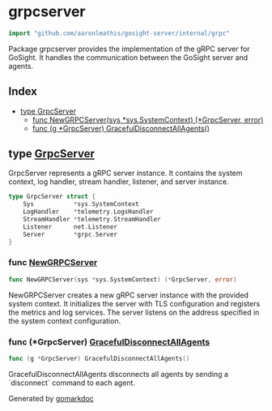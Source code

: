 <!-- Code generated by gomarkdoc. DO NOT EDIT -->

# grpcserver

```go
import "github.com/aaronlmathis/gosight-server/internal/grpc"
```

Package grpcserver provides the implementation of the gRPC server for GoSight. It handles the communication between the GoSight server and agents.

## Index

- [type GrpcServer](<#GrpcServer>)
  - [func NewGRPCServer\(sys \*sys.SystemContext\) \(\*GrpcServer, error\)](<#NewGRPCServer>)
  - [func \(g \*GrpcServer\) GracefulDisconnectAllAgents\(\)](<#GrpcServer.GracefulDisconnectAllAgents>)


<a name="GrpcServer"></a>
## type [GrpcServer](<https://github.com/aaronlmathis/gosight-server/blob/main/internal/grpc/grpc.go#L50-L56>)

GrpcServer represents a gRPC server instance. It contains the system context, log handler, stream handler, listener, and server instance.

```go
type GrpcServer struct {
    Sys           *sys.SystemContext
    LogHandler    *telemetry.LogsHandler
    StreamHandler *telemetry.StreamHandler
    Listener      net.Listener
    Server        *grpc.Server
}
```

<a name="NewGRPCServer"></a>
### func [NewGRPCServer](<https://github.com/aaronlmathis/gosight-server/blob/main/internal/grpc/grpc.go#L61>)

```go
func NewGRPCServer(sys *sys.SystemContext) (*GrpcServer, error)
```

NewGRPCServer creates a new gRPC server instance with the provided system context. It initializes the server with TLS configuration and registers the metrics and log services. The server listens on the address specified in the system context configuration.

<a name="GrpcServer.GracefulDisconnectAllAgents"></a>
### func \(\*GrpcServer\) [GracefulDisconnectAllAgents](<https://github.com/aaronlmathis/gosight-server/blob/main/internal/grpc/grpc.go#L179>)

```go
func (g *GrpcServer) GracefulDisconnectAllAgents()
```

GracefulDisconnectAllAgents disconnects all agents by sending a \`disconnect\` command to each agent.

Generated by [gomarkdoc](<https://github.com/princjef/gomarkdoc>)
